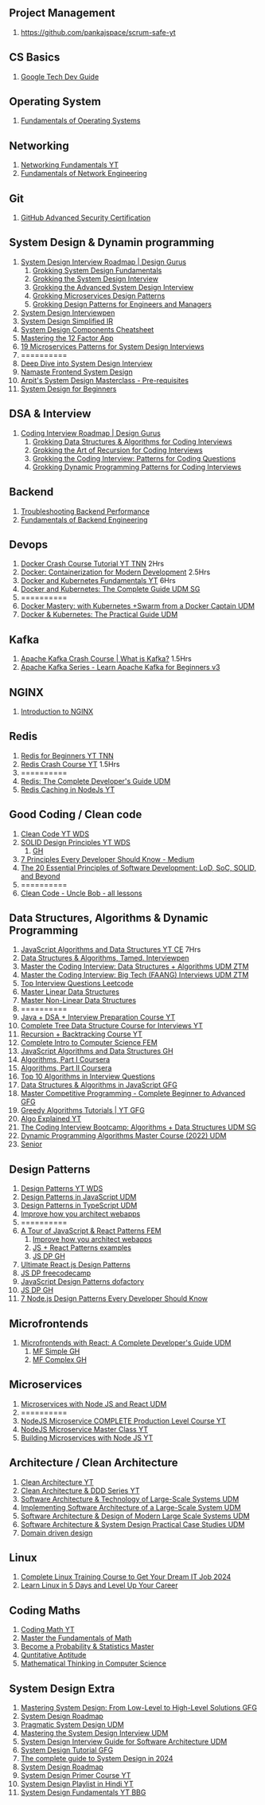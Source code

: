 ## Project Management
1. https://github.com/pankajspace/scrum-safe-yt

## CS Basics
1. [Google Tech Dev Guide](https://techdevguide.withgoogle.com/)

## Operating System
1. [Fundamentals of Operating Systems](https://www.udemy.com/course/fundamentals-of-operating-systems/)

## Networking
1. [Networking Fundamentals YT](https://www.youtube.com/playlist?list=PLIFyRwBY_4bRLmKfP1KnZA6rZbRHtxmXi)
2. [Fundamentals of Network Engineering](https://www.udemy.com/course/fundamentals-of-networking-for-effective-backend-design/)

## Git
1. [GitHub Advanced Security Certification](https://www.youtube.com/watch?v=i740xlsqxEM)

## System Design & Dynamin programming
1. [System Design Interview Roadmap | Design Gurus](https://www.designgurus.io/path/system-design-interview-playbook)
   1. [Grokking System Design Fundamentals](https://www.designgurus.io/course/grokking-system-design-fundamentals)
   2. [Grokking the System Design Interview](https://www.designgurus.io/course/grokking-the-system-design-interview)
   3. [Grokking the Advanced System Design Interview](https://www.designgurus.io/course/grokking-the-advanced-system-design-interview)
   4. [Grokking Microservices Design Patterns](https://www.designgurus.io/course/grokking-microservices-design-patterns)
   5. [Grokking Design Patterns for Engineers and Managers](https://www.designgurus.io/course/grokking-design-patterns-for-engineers-and-managers)
2. [System Design Interviewpen](https://interviewpen.com/courses/system-design/introduction-to-system-design)
3. [System Design Simplified IR](https://interviewready.io/learn/system-design-course)
4. [System Design Components Cheatsheet](https://interviewready.io/blog/system-design-component-examples)
5. [Mastering the 12 Factor App](https://www.youtube.com/playlist?list=PLqq-6Pq4lTTY43nsu74NmIZjZiHo0fzVN)
6. [19 Microservices Patterns for System Design Interviews](https://dev.to/somadevtoo/19-microservices-patterns-for-system-design-interviews-3o39)
7. ==========
8. [Deep Dive into System Design Interview](https://www.educative.io/path/deep-dive-into-system-design-interview)
9.  [Namaste Frontend System Design](https://namastedev.com/learn/namaste-frontend-system-design)
10. [Arpit's System Design Masterclass - Pre-requisites](https://www.youtube.com/playlist?list=PLsdq-3Z1EPT36NJXTutvKcreetuHCr9a-)
11. [System Design for Beginners](https://arpitbhayani.me/system-design-for-beginners/)

## DSA & Interview
1. [Coding Interview Roadmap | Design Gurus](https://www.designgurus.io/path/coding-interview-playbook)
   1. [Grokking Data Structures & Algorithms for Coding Interviews](https://www.designgurus.io/course/grokking-data-structures-for-coding-interviews)
   2. [Grokking the Art of Recursion for Coding Interviews](https://www.designgurus.io/course/grokking-recursion-for-coding-interview)
   3. [Grokking the Coding Interview: Patterns for Coding Questions](https://www.designgurus.io/course/grokking-the-coding-interview)
   4. [Grokking Dynamic Programming Patterns for Coding Interviews](https://www.designgurus.io/course/grokking-dynamic-programming)

## Backend
1. [Troubleshooting Backend Performance](https://www.udemy.com/course/discovering-backend-bottlenecks-unlocking-peak-performance/)
2. [Fundamentals of Backend Engineering](https://www.udemy.com/course/fundamentals-of-backend-communications-and-protocols/)

## Devops
1. [Docker Crash Course Tutorial YT TNN](https://www.youtube.com/playlist?list=PL4cUxeGkcC9hxjeEtdHFNYMtCpjNBm3h7) 2Hrs
2. [Docker: Containerization for Modern Development](https://learn.piyushgarg.dev/learn/docker) 2.5Hrs
3. [Docker and Kubernetes Fundamentals YT](https://youtu.be/kTp5xUtcalw?si=3nbs3lElJr1JgmLD) 6Hrs
4. [Docker and Kubernetes: The Complete Guide UDM SG](https://www.udemy.com/course/docker-and-kubernetes-the-complete-guide/)
5. ==========
6. [Docker Mastery: with Kubernetes +Swarm from a Docker Captain UDM](https://www.udemy.com/course/docker-mastery/)
7. [Docker & Kubernetes: The Practical Guide UDM](https://www.udemy.com/course/docker-kubernetes-the-practical-guide/)

## Kafka
1. [Apache Kafka Crash Course | What is Kafka?](https://www.youtube.com/watch?v=ZJJHm_bd9Zo) 1.5Hrs
2. [Apache Kafka Series - Learn Apache Kafka for Beginners v3](https://www.udemy.com/course/apache-kafka/)

## NGINX
1. [Introduction to NGINX](https://www.udemy.com/course/nginx-crash-course/)

## Redis
1. [Redis for Beginners YT TNN](https://www.youtube.com/playlist?list=PL4cUxeGkcC9h3V2eqhi8rRdIDJshP-b4P)
2. [Redis Crash Course YT](https://www.youtube.com/watch?v=Vx2zPMPvmug) 1.5Hrs
3. ==========
4. [Redis: The Complete Developer's Guide UDM](https://www.udemy.com/course/redis-the-complete-developers-guide-p/)
5. [Redis Caching in NodeJs YT](https://www.youtube.com/watch?v=oaJq1mQ3dFI)

## Good Coding / Clean code
1. [Clean Code YT WDS](https://www.youtube.com/playlist?list=PLZlA0Gpn_vH-xGQ-nQ87rXI7QkM6W3E79)
2. [SOLID Design Principles YT WDS](https://www.youtube.com/playlist?list=PLZlA0Gpn_vH9kocFX7R7BAe_CvvOCO_p9)
   1. [GH](https://github.com/pankajspace/15-js-oop-solid)
3. [7 Principles Every Developer Should Know - Medium](https://levelup.gitconnected.com/7-principles-every-developer-should-know-a7da7ed5700e)
4. [The 20 Essential Principles of Software Development: LoD, SoC, SOLID, and Beyond](https://levelup.gitconnected.com/the-20-essential-principles-of-software-development-lod-soc-solid-and-beyond-7a39a98b685d)
5. ==========
6. [Clean Code - Uncle Bob - all lessons](https://www.youtube.com/playlist?list=PLmmYSbUCWJ4x1GO839azG_BBw8rkh-zOj)

## Data Structures, Algorithms & Dynamic Programming
1. [JavaScript Algorithms and Data Structures YT CE](https://www.youtube.com/playlist?list=PLC3y8-rFHvwjPxNAKvZpdnsr41E0fCMMP) 7Hrs
2. [Data Structures & Algorithms, Tamed. Interviewpen](https://interviewpen.com/courses/data-structures-and-algorithms)
3. [Master the Coding Interview: Data Structures + Algorithms UDM ZTM](https://www.udemy.com/course/master-the-coding-interview-data-structures-algorithms/)
4. [Master the Coding Interview: Big Tech (FAANG) Interviews UDM ZTM](https://www.udemy.com/course/master-the-coding-interview-big-tech-faang-interviews/)
5. [Top Interview Questions Leetcode](https://leetcode.com/problem-list/top-interview-questions/)
6. [Master Linear Data Structures](https://codedamn.com/learn/linear-data-structures?coupon=PIYUSHG#buy)
7. [Master Non-Linear Data Structures](https://codedamn.com/learn/non-linear-data-structures?coupon=PIYUSHG#buy)
8. ==========
9. [Java + DSA + Interview Preparation Course YT](https://www.youtube.com/playlist?list=PL9gnSGHSqcnr_DxHsP7AW9ftq0AtAyYqJ)
10. [Complete Tree Data Structure Course for Interviews YT](https://www.youtube.com/playlist?list=PL9gnSGHSqcnqfctdbCQKaw5oZ9Up2cmsq)
11. [Recursion + Backtracking Course YT](https://www.youtube.com/playlist?list=PL9gnSGHSqcnp39cTyB1dTZ2pJ04Xmdrod)
12. [Complete Intro to Computer Science FEM](https://frontendmasters.com/courses/computer-science-v2/)
13. [JavaScript Algorithms and Data Structures GH](https://github.com/trekhleb/javascript-algorithms)
14. [Algorithms, Part I Coursera](https://www.coursera.org/learn/algorithms-part1)
15. [Algorithms, Part II Coursera](https://www.coursera.org/learn/algorithms-part2)
16. [Top 10 Algorithms in Interview Questions](https://www.geeksforgeeks.org/top-10-algorithms-in-interview-questions/)
17. [Data Structures & Algorithms in JavaScript GFG](https://www.geeksforgeeks.org/batch/dsa-using-javascript?tab=Chapters)
18. [Master Competitive Programming - Complete Beginner to Advanced GFG](https://www.geeksforgeeks.org/batch/competitive-programming?tab=Chapters)
19. [Greedy Algorithms Tutorials | YT GFG](https://www.youtube.com/playlist?list=PLqM7alHXFySESatj68JKWHRVhoJ1BxtLW)
20. [Algo Explained YT](https://www.youtube.com/playlist?list=PLDN4rrl48XKpZkf03iYFl-O29szjTrs_O)
21. [The Coding Interview Bootcamp: Algorithms + Data Structures UDM SG](https://www.udemy.com/course/coding-interview-bootcamp-algorithms-and-data-structure)
22. [Dynamic Programming Algorithms Master Course (2022) UDM](https://www.udemy.com/course/dynamic-programming-master-course-coding-minutes/)
23. [Senior](https://asksenior.in/)

## Design Patterns
1. [Design Patterns YT WDS](https://www.youtube.com/playlist?list=PLZlA0Gpn_vH_CthENcPCM0Dww6a5XYC7f)
2. [Design Patterns in JavaScript UDM](https://www.udemy.com/course/design-patterns-javascript/)
3. [Design Patterns in TypeScript UDM](https://www.udemy.com/course/design-patterns-in-typescript/)
4. [Improve how you architect webapps](https://www.patterns.dev/)
5. ==========
6. [A Tour of JavaScript & React Patterns FEM](https://frontendmasters.com/courses/tour-js-patterns/)
   1. [Improve how you architect webapps](https://www.patterns.dev/)
   2. [JS + React Patterns examples](https://javascriptpatterns.vercel.app/patterns)
   3. [JS DP GH](https://github.com/pankajspace?tab=repositories&q=patterns)
7. [Ultimate React.js Design Patterns](https://codedamn.com/learn/react-design-patterns?coupon=PIYUSHG#buy)
8. [JS DP freecodecamp](https://www.freecodecamp.org/news/javascript-design-patterns-explained/)
9. [JavaScript Design Patterns dofactory](https://www.dofactory.com/javascript/design-patterns)
10. [JS DP GH](https://github.com/pankajspace/07-js-design-patterns)
11. [7 Node.js Design Patterns Every Developer Should Know](https://blog.bitsrc.io/nodejs-design-patterns-must-know-8ef0a73b3339)

## Microfrontends
1. [Microfrontends with React: A Complete Developer's Guide UDM](https://www.udemy.com/course/microfrontend-course/)
   1. [MF Simple GH](https://github.com/pankajspace/17-micro-frontends-sg-simple)
   2. [MF Complex GH](https://github.com/pankajspace/17-micro-frontends-sg-complex)

## Microservices
1. [Microservices with Node JS and React UDM](https://www.udemy.com/course/microservices-with-node-js-and-react/)
2. ==========
3. [NodeJS Microservice COMPLETE Production Level Course YT](https://www.youtube.com/playlist?list=PLaLqLOj2bk9ZV2RhqXzABUP5QSg42uJEs)
4. [NodeJS Microservice Master Class YT](https://www.youtube.com/playlist?list=PLaLqLOj2bk9Y0GmLjiXnX402SKYAGQiRr)
5. [Building Microservices with Node JS YT](https://www.youtube.com/playlist?list=PLIGDNOJWiL182j1bD_nQm-SxARR5s977O)

## Architecture / Clean Architecture
1. [Clean Architecture YT](https://www.youtube.com/playlist?list=PLby1BKAzwnsFAaLCt--kofuHOfRIOGtPi)
2. [Clean Architecture & DDD Series YT](https://www.youtube.com/playlist?list=PLYpjLpq5ZDGstQ5afRz-34o_0dexr1RGa)
3. [Software Architecture & Technology of Large-Scale Systems UDM](https://www.udemy.com/course/developer-to-architect/)
4. [Implementing Software Architecture of a Large-Scale System UDM](https://www.udemy.com/course/implementing-software-architecture/)
5. [Software Architecture & Design of Modern Large Scale Systems UDM](https://www.udemy.com/course/software-architecture-design-of-modern-large-scale-systems/)
6. [Software Architecture & System Design Practical Case Studies UDM](https://www.udemy.com/course/software-architecture-system-design-practical-case-studies/)
7. [Domain driven design](https://www.geeksforgeeks.org/domain-driven-design-ddd/)

## Linux
1. [Complete Linux Training Course to Get Your Dream IT Job 2024](https://www.udemy.com/course/complete-linux-training-course-to-get-your-dream-it-job/)
2. [Learn Linux in 5 Days and Level Up Your Career](https://www.udemy.com/course/learn-linux-in-5-days/)

## Coding Maths
1. [Coding Math YT](https://www.youtube.com/playlist?list=PL7wAPgl1JVvUEb0dIygHzO4698tmcwLk9)
2. [Master the Fundamentals of Math](https://www.udemy.com/course/fundamentals-of-math/)
3. [Become a Probability & Statistics Master](https://www.udemy.com/course/statistics-probability/)
4. [Quntitative Aptitude](https://www.youtube.com/playlist?list=PLN7-HyA4mGr8r6Uoy_C5sW6ZIYqe5-gCg)
5. [Mathematical Thinking in Computer Science](https://www.coursera.org/learn/what-is-a-proof)

## System Design Extra
1. [Mastering System Design: From Low-Level to High-Level Solutions GFG](https://www.geeksforgeeks.org/batch/sd-self-paced?tab=Chapters)
2. [System Design Roadmap](https://whimsical.com/system-design-roadmap-by-tanya-rajhans-HBWU4L6HGs1x9HkAfHBj2U)
3. [Pragmatic System Design UDM](https://www.udemy.com/course/pragmatic-system-design/)
4. [Mastering the System Design Interview UDM](https://www.udemy.com/course/system-design-interview-prep/)
5. [System Design Interview Guide for Software Architecture UDM](https://www.udemy.com/course/system-design-a-comprehensive-guide/)
6. [System Design Tutorial GFG](https://www.geeksforgeeks.org/system-design-tutorial/)
7. [The complete guide to System Design in 2024](https://www.educative.io/blog/complete-guide-to-system-design)
8. [System Design Roadmap](https://roadmap.sh/system-design)
9. [System Design Primer Course YT](https://www.youtube.com/playlist?list=PLTCrU9sGyburBw9wNOHebv9SjlE4Elv5a)
10. [System Design Playlist in Hindi YT](https://www.youtube.com/playlist?list=PLA3GkZPtsafZdyC5iucNM_uhqGJ5yFNUM)
11. [System Design Fundamentals YT BBG](https://www.youtube.com/playlist?list=PLCRMIe5FDPsd0gVs500xeOewfySTsmEjf)
